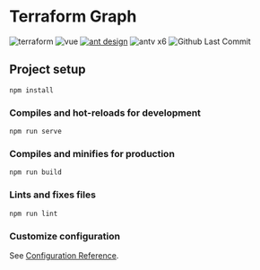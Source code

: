 # Terraform Graph

<div id="tags">
<img alt="terraform" src="https://img.shields.io/badge/terraform-8A2BE2">
<img alt="vue" src="https://img.shields.io/badge/vue-2.6.14-42b883">
<a href="https://1x.antdv.com/docs/vue/getting-started-cn/"><img alt="ant design" src="https://img.shields.io/badge/ant%20design-1.7.8-1890ff"></a>
<img alt="antv x6" src="https://img.shields.io/badge/antv%20x6-2.18.1-orange">
<img alt="Github Last Commit" src="https://img.shields.io/github/last-commit/Kekwy/terraform-graph">
</div>



## Project setup
```
npm install
```

### Compiles and hot-reloads for development
```
npm run serve
```

### Compiles and minifies for production
```
npm run build
```

### Lints and fixes files
```
npm run lint
```

### Customize configuration
See [Configuration Reference](https://cli.vuejs.org/config/).

